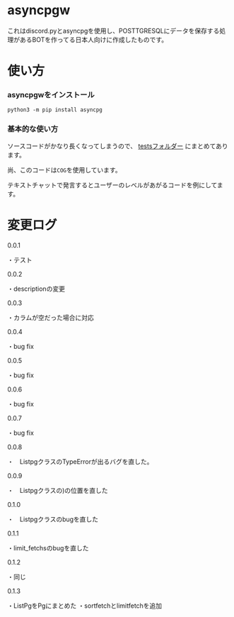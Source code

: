 # asyncpgw
これはdiscord.pyとasyncpgを使用し、POSTTGRESQLにデータを保存する処理があるBOTを作ってる日本人向けに作成したものです。


# 使い方

### asyncpgwをインストール
```
python3 -m pip install asyncpg
```

### 基本的な使い方

ソースコードがかなり長くなってしまうので、
[testsフォルダー](https://github.com/furimu1234/asyncpgw/tree/main/tests)
にまとめてあります。

尚、このコードは`COG`を使用しています。

テキストチャットで発言するとユーザーのレベルがあがるコードを例にしてます。


# 変更ログ

0.0.1

・テスト

0.0.2

・descriptionの変更

0.0.3

・カラムが空だった場合に対応

0.0.4

・bug fix

0.0.5

・bug fix

0.0.6

・bug fix

0.0.7

・bug fix

0.0.8

・　ListpgクラスのTypeErrorが出るバグを直した。

0.0.9

・　Listpgクラスの)の位置を直した

0.1.0

・　Listpgクラスのbugを直した

0.1.1

・limit_fetchsのbugを直した

0.1.2

・同じ

0.1.3

・ListPgをPgにまとめた
・sortfetchとlimitfetchを追加
